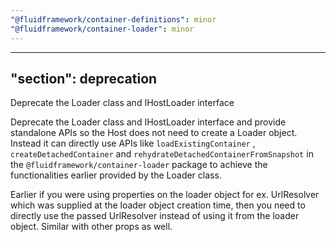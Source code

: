 ```yaml
---
"@fluidframework/container-definitions": minor
"@fluidframework/container-loader": minor
---
```

---
"section": deprecation
---

Deprecate the Loader class and IHostLoader interface

Deprecate the Loader class and IHostLoader interface and provide standalone APIs so the Host does not need to
create a Loader object. Instead it can directly use APIs like `loadExistingContainer`
, `createDetachedContainer` and `rehydrateDetachedContainerFromSnapshot` in the `@fluidframework/container-loader` package
to achieve the functionalities earlier provided by the Loader class.

Earlier if you were using properties on the loader object for ex. UrlResolver which was supplied at the loader object
creation time, then you need to directly use the passed UrlResolver instead of using it from the loader object. Similar
with other props as well.
